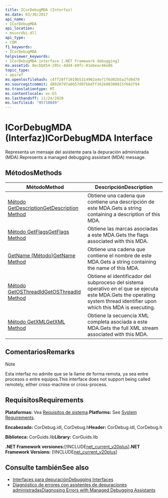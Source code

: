 ```yaml
---
title: ICorDebugMDA (Interfaz)
ms.date: 03/30/2017
api_name:
- ICorDebugMDA
api_location:
- mscordbi.dll
api_type:
- COM
f1_keywords:
- ICorDebugMDA
helpviewer_keywords:
- ICorDebugMDA interface [.NET Framework debugging]
ms.assetid: 8ecbb854-295c-4dd4-b9fc-01ebeac46e06
topic_type:
- apiref
ms.openlocfilehash: c4ff28ff1019b5314902a4e71f6d02b5a2fd8d70
ms.sourcegitcommit: d8020797a6657d0fbbdff362b80300815f682f94
ms.translationtype: MT
ms.contentlocale: es-ES
ms.lasthandoff: 11/24/2020
ms.locfileid: "95710849"
---
```

# <a name="icordebugmda-interface"></a><span data-ttu-id="9ed48-102">ICorDebugMDA (Interfaz)</span><span class="sxs-lookup"><span data-stu-id="9ed48-102">ICorDebugMDA Interface</span></span>

<span data-ttu-id="9ed48-103">Representa un mensaje del asistente para la depuración administrada (MDA).</span><span class="sxs-lookup"><span data-stu-id="9ed48-103">Represents a managed debugging assistant (MDA) message.</span></span>  
  
## <a name="methods"></a><span data-ttu-id="9ed48-104">Métodos</span><span class="sxs-lookup"><span data-stu-id="9ed48-104">Methods</span></span>  
  
|<span data-ttu-id="9ed48-105">Método</span><span class="sxs-lookup"><span data-stu-id="9ed48-105">Method</span></span>|<span data-ttu-id="9ed48-106">Descripción</span><span class="sxs-lookup"><span data-stu-id="9ed48-106">Description</span></span>|  
|------------|-----------------|  
|[<span data-ttu-id="9ed48-107">Método GetDescription</span><span class="sxs-lookup"><span data-stu-id="9ed48-107">GetDescription Method</span></span>](icordebugmda-getdescription-method.md)|<span data-ttu-id="9ed48-108">Obtiene una cadena que contiene una descripción de este MDA.</span><span class="sxs-lookup"><span data-stu-id="9ed48-108">Gets a string containing a description of this MDA.</span></span>|  
|[<span data-ttu-id="9ed48-109">Método GetFlags</span><span class="sxs-lookup"><span data-stu-id="9ed48-109">GetFlags Method</span></span>](icordebugmda-getflags-method.md)|<span data-ttu-id="9ed48-110">Obtiene las marcas asociadas a este MDA.</span><span class="sxs-lookup"><span data-stu-id="9ed48-110">Gets the flags associated with this MDA.</span></span>|  
|[<span data-ttu-id="9ed48-111">GetName (Método)</span><span class="sxs-lookup"><span data-stu-id="9ed48-111">GetName Method</span></span>](icordebugmda-getname-method.md)|<span data-ttu-id="9ed48-112">Obtiene una cadena que contiene el nombre de este MDA.</span><span class="sxs-lookup"><span data-stu-id="9ed48-112">Gets a string containing the name of this MDA.</span></span>|  
|[<span data-ttu-id="9ed48-113">Método GetOSThreadId</span><span class="sxs-lookup"><span data-stu-id="9ed48-113">GetOSThreadId Method</span></span>](icordebugmda-getosthreadid-method.md)|<span data-ttu-id="9ed48-114">Obtiene el identificador del subproceso del sistema operativo en el que se ejecuta este MDA.</span><span class="sxs-lookup"><span data-stu-id="9ed48-114">Gets the operating system thread identifier upon which this MDA is executing.</span></span>|  
|[<span data-ttu-id="9ed48-115">Método GetXML</span><span class="sxs-lookup"><span data-stu-id="9ed48-115">GetXML Method</span></span>](icordebugmda-getxml-method.md)|<span data-ttu-id="9ed48-116">Obtiene la secuencia XML completa asociada a este MDA.</span><span class="sxs-lookup"><span data-stu-id="9ed48-116">Gets the full XML stream associated with this MDA.</span></span>|  
  
## <a name="remarks"></a><span data-ttu-id="9ed48-117">Comentarios</span><span class="sxs-lookup"><span data-stu-id="9ed48-117">Remarks</span></span>  
  
> [!NOTE]
> <span data-ttu-id="9ed48-118">Esta interfaz no admite que se la llame de forma remota, ya sea entre procesos o entre equipos.</span><span class="sxs-lookup"><span data-stu-id="9ed48-118">This interface does not support being called remotely, either cross-machine or cross-process.</span></span>  
  
## <a name="requirements"></a><span data-ttu-id="9ed48-119">Requisitos</span><span class="sxs-lookup"><span data-stu-id="9ed48-119">Requirements</span></span>  

 <span data-ttu-id="9ed48-120">**Plataformas:** Vea [Requisitos de sistema](../../get-started/system-requirements.md).</span><span class="sxs-lookup"><span data-stu-id="9ed48-120">**Platforms:** See [System Requirements](../../get-started/system-requirements.md).</span></span>  
  
 <span data-ttu-id="9ed48-121">**Encabezado:** CorDebug.idl, CorDebug.h</span><span class="sxs-lookup"><span data-stu-id="9ed48-121">**Header:** CorDebug.idl, CorDebug.h</span></span>  
  
 <span data-ttu-id="9ed48-122">**Biblioteca:** CorGuids.lib</span><span class="sxs-lookup"><span data-stu-id="9ed48-122">**Library:** CorGuids.lib</span></span>  
  
 <span data-ttu-id="9ed48-123">**.NET Framework versiones:**[!INCLUDE[net_current_v20plus](../../../../includes/net-current-v20plus-md.md)]</span><span class="sxs-lookup"><span data-stu-id="9ed48-123">**.NET Framework Versions:** [!INCLUDE[net_current_v20plus](../../../../includes/net-current-v20plus-md.md)]</span></span>  
  
## <a name="see-also"></a><span data-ttu-id="9ed48-124">Consulte también</span><span class="sxs-lookup"><span data-stu-id="9ed48-124">See also</span></span>

- [<span data-ttu-id="9ed48-125">Interfaces para depuración</span><span class="sxs-lookup"><span data-stu-id="9ed48-125">Debugging Interfaces</span></span>](debugging-interfaces.md)
- [<span data-ttu-id="9ed48-126">Diagnóstico de errores con asistentes de depuraciones administradas</span><span class="sxs-lookup"><span data-stu-id="9ed48-126">Diagnosing Errors with Managed Debugging Assistants</span></span>](../../debug-trace-profile/diagnosing-errors-with-managed-debugging-assistants.md)
